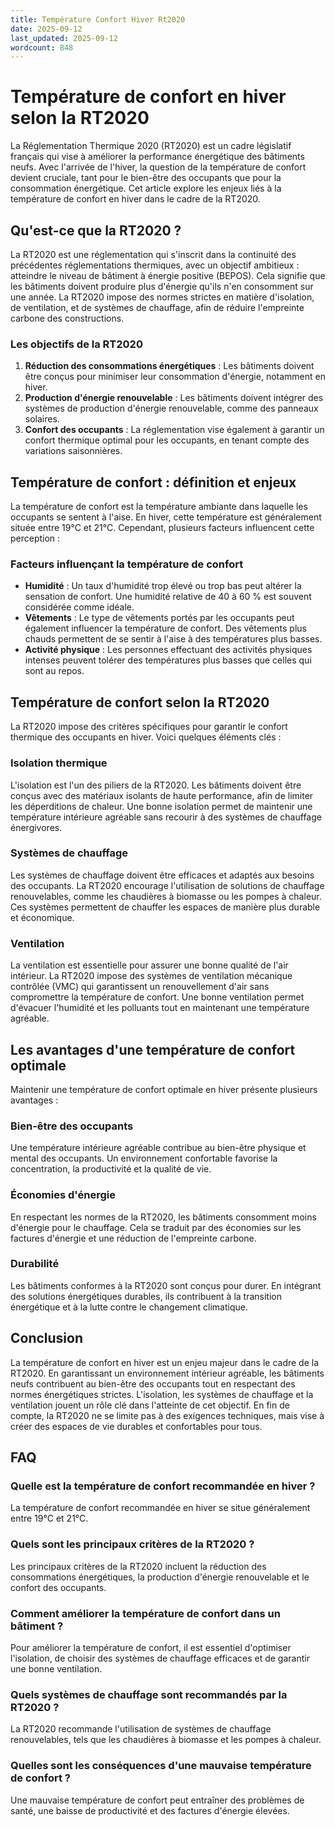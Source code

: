 ```yaml
---
title: Température Confort Hiver Rt2020
date: 2025-09-12
last_updated: 2025-09-12
wordcount: 848
---
```


# Température de confort en hiver selon la RT2020

La Réglementation Thermique 2020 (RT2020) est un cadre législatif français qui vise à améliorer la performance énergétique des bâtiments neufs. Avec l'arrivée de l'hiver, la question de la température de confort devient cruciale, tant pour le bien-être des occupants que pour la consommation énergétique. Cet article explore les enjeux liés à la température de confort en hiver dans le cadre de la RT2020.

## Qu'est-ce que la RT2020 ?

La RT2020 est une réglementation qui s'inscrit dans la continuité des précédentes réglementations thermiques, avec un objectif ambitieux : atteindre le niveau de bâtiment à énergie positive (BEPOS). Cela signifie que les bâtiments doivent produire plus d'énergie qu'ils n'en consomment sur une année. La RT2020 impose des normes strictes en matière d'isolation, de ventilation, et de systèmes de chauffage, afin de réduire l'empreinte carbone des constructions.

### Les objectifs de la RT2020

1. **Réduction des consommations énergétiques** : Les bâtiments doivent être conçus pour minimiser leur consommation d'énergie, notamment en hiver.
2. **Production d'énergie renouvelable** : Les bâtiments doivent intégrer des systèmes de production d'énergie renouvelable, comme des panneaux solaires.
3. **Confort des occupants** : La réglementation vise également à garantir un confort thermique optimal pour les occupants, en tenant compte des variations saisonnières.

## Température de confort : définition et enjeux

La température de confort est la température ambiante dans laquelle les occupants se sentent à l'aise. En hiver, cette température est généralement située entre 19°C et 21°C. Cependant, plusieurs facteurs influencent cette perception :

### Facteurs influençant la température de confort

- **Humidité** : Un taux d'humidité trop élevé ou trop bas peut altérer la sensation de confort. Une humidité relative de 40 à 60 % est souvent considérée comme idéale.
- **Vêtements** : Le type de vêtements portés par les occupants peut également influencer la température de confort. Des vêtements plus chauds permettent de se sentir à l'aise à des températures plus basses.
- **Activité physique** : Les personnes effectuant des activités physiques intenses peuvent tolérer des températures plus basses que celles qui sont au repos.

## Température de confort selon la RT2020

La RT2020 impose des critères spécifiques pour garantir le confort thermique des occupants en hiver. Voici quelques éléments clés :

### Isolation thermique

L'isolation est l'un des piliers de la RT2020. Les bâtiments doivent être conçus avec des matériaux isolants de haute performance, afin de limiter les déperditions de chaleur. Une bonne isolation permet de maintenir une température intérieure agréable sans recourir à des systèmes de chauffage énergivores.

### Systèmes de chauffage

Les systèmes de chauffage doivent être efficaces et adaptés aux besoins des occupants. La RT2020 encourage l'utilisation de solutions de chauffage renouvelables, comme les chaudières à biomasse ou les pompes à chaleur. Ces systèmes permettent de chauffer les espaces de manière plus durable et économique.

### Ventilation

La ventilation est essentielle pour assurer une bonne qualité de l'air intérieur. La RT2020 impose des systèmes de ventilation mécanique contrôlée (VMC) qui garantissent un renouvellement d'air sans compromettre la température de confort. Une bonne ventilation permet d'évacuer l'humidité et les polluants tout en maintenant une température agréable.

## Les avantages d'une température de confort optimale

Maintenir une température de confort optimale en hiver présente plusieurs avantages :

### Bien-être des occupants

Une température intérieure agréable contribue au bien-être physique et mental des occupants. Un environnement confortable favorise la concentration, la productivité et la qualité de vie.

### Économies d'énergie

En respectant les normes de la RT2020, les bâtiments consomment moins d'énergie pour le chauffage. Cela se traduit par des économies sur les factures d'énergie et une réduction de l'empreinte carbone.

### Durabilité

Les bâtiments conformes à la RT2020 sont conçus pour durer. En intégrant des solutions énergétiques durables, ils contribuent à la transition énergétique et à la lutte contre le changement climatique.

## Conclusion

La température de confort en hiver est un enjeu majeur dans le cadre de la RT2020. En garantissant un environnement intérieur agréable, les bâtiments neufs contribuent au bien-être des occupants tout en respectant des normes énergétiques strictes. L'isolation, les systèmes de chauffage et la ventilation jouent un rôle clé dans l'atteinte de cet objectif. En fin de compte, la RT2020 ne se limite pas à des exigences techniques, mais vise à créer des espaces de vie durables et confortables pour tous.

## FAQ

### Quelle est la température de confort recommandée en hiver ?

La température de confort recommandée en hiver se situe généralement entre 19°C et 21°C.

### Quels sont les principaux critères de la RT2020 ?

Les principaux critères de la RT2020 incluent la réduction des consommations énergétiques, la production d'énergie renouvelable et le confort des occupants.

### Comment améliorer la température de confort dans un bâtiment ?

Pour améliorer la température de confort, il est essentiel d'optimiser l'isolation, de choisir des systèmes de chauffage efficaces et de garantir une bonne ventilation.

### Quels systèmes de chauffage sont recommandés par la RT2020 ?

La RT2020 recommande l'utilisation de systèmes de chauffage renouvelables, tels que les chaudières à biomasse et les pompes à chaleur.

### Quelles sont les conséquences d'une mauvaise température de confort ?

Une mauvaise température de confort peut entraîner des problèmes de santé, une baisse de productivité et des factures d'énergie élevées.